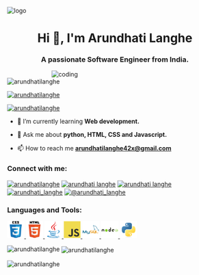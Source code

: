 ![logo](https://github.com/arundhatilanghe/arundhatilanghe/blob/main/Blue%20Yellow%20Futuristic%20Virtual%20Technology%20Blog%20Banner.png)
<h1 align="center">Hi 👋, I'm Arundhati Langhe</h1>
<h3 align="center">A passionate Software Engineer from India.</h3>

<img align="right" alt="coding" width="400" src="https://mir-s3-cdn-cf.behance.net/project_modules/disp/601014116770475.6068beff4640a.gif">

<p align="left"> <img src="https://komarev.com/ghpvc/?username=arundhatilanghe&label=Profile%20views&color=0e75b6&style=flat" alt="arundhatilanghe" /> </p>

<p align="left"> <a href="https://github.com/ryo-ma/github-profile-trophy"><img src="https://github-profile-trophy.vercel.app/?username=arundhatilanghe" alt="arundhatilanghe" /></a> </p>

<p align="left"> <a href="https://twitter.com/arundhatilanghe" target="blank"><img src="https://img.shields.io/twitter/follow/arundhatilanghe?logo=twitter&style=for-the-badge" alt="arundhatilanghe" /></a> </p>

- 🌱 I’m currently learning **Web development.**

- 💬 Ask me about **python, HTML, CSS and Javascript.**

- 📫 How to reach me **arundhatilanghe42x@gmail.com**

<h3 align="left">Connect with me:</h3>
<p align="left">
<a href="https://twitter.com/arundhatilanghe" target="blank"><img align="center" src="https://raw.githubusercontent.com/rahuldkjain/github-profile-readme-generator/master/src/images/icons/Social/twitter.svg" alt="arundhatilanghe" height="30" width="40" /></a>
<a href="https://linkedin.com/in/arundhati langhe" target="blank"><img align="center" src="https://raw.githubusercontent.com/rahuldkjain/github-profile-readme-generator/master/src/images/icons/Social/linked-in-alt.svg" alt="arundhati langhe" height="30" width="40" /></a>
<a href="https://fb.com/arundhati langhe" target="blank"><img align="center" src="https://raw.githubusercontent.com/rahuldkjain/github-profile-readme-generator/master/src/images/icons/Social/facebook.svg" alt="arundhati langhe" height="30" width="40" /></a>
<a href="https://instagram.com/arundhati_langhe" target="blank"><img align="center" src="https://raw.githubusercontent.com/rahuldkjain/github-profile-readme-generator/master/src/images/icons/Social/instagram.svg" alt="arundhati_langhe" height="30" width="40" /></a>
<a href="https://medium.com/@arundhati_langhe" target="blank"><img align="center" src="https://raw.githubusercontent.com/rahuldkjain/github-profile-readme-generator/master/src/images/icons/Social/medium.svg" alt="@arundhati_langhe" height="30" width="40" /></a>
</p>

<h3 align="left">Languages and Tools:</h3>
<p align="left"> <a href="https://www.w3schools.com/css/" target="_blank" rel="noreferrer"> <img src="https://raw.githubusercontent.com/devicons/devicon/master/icons/css3/css3-original-wordmark.svg" alt="css3" width="40" height="40"/> </a> <a href="https://www.w3.org/html/" target="_blank" rel="noreferrer"> <img src="https://raw.githubusercontent.com/devicons/devicon/master/icons/html5/html5-original-wordmark.svg" alt="html5" width="40" height="40"/> </a> <a href="https://www.java.com" target="_blank" rel="noreferrer"> <img src="https://raw.githubusercontent.com/devicons/devicon/master/icons/java/java-original.svg" alt="java" width="40" height="40"/> </a> <a href="https://developer.mozilla.org/en-US/docs/Web/JavaScript" target="_blank" rel="noreferrer"> <img src="https://raw.githubusercontent.com/devicons/devicon/master/icons/javascript/javascript-original.svg" alt="javascript" width="40" height="40"/> </a> <a href="https://www.mysql.com/" target="_blank" rel="noreferrer"> <img src="https://raw.githubusercontent.com/devicons/devicon/master/icons/mysql/mysql-original-wordmark.svg" alt="mysql" width="40" height="40"/> </a> <a href="https://nodejs.org" target="_blank" rel="noreferrer"> <img src="https://raw.githubusercontent.com/devicons/devicon/master/icons/nodejs/nodejs-original-wordmark.svg" alt="nodejs" width="40" height="40"/> </a> <a href="https://www.python.org" target="_blank" rel="noreferrer"> <img src="https://raw.githubusercontent.com/devicons/devicon/master/icons/python/python-original.svg" alt="python" width="40" height="40"/> </a> </p>

<p><img align="left" src="https://github-readme-stats.vercel.app/api/top-langs?username=arundhatilanghe&show_icons=true&locale=en&layout=compact" alt="arundhatilanghe" /></p>

<p>&nbsp;<img align="center" src="https://github-readme-stats.vercel.app/api?username=arundhatilanghe&show_icons=true&locale=en" alt="arundhatilanghe" /></p>

<p><img align="center" src="https://github-readme-streak-stats.herokuapp.com/?user=arundhatilanghe&" alt="arundhatilanghe" /></p>
